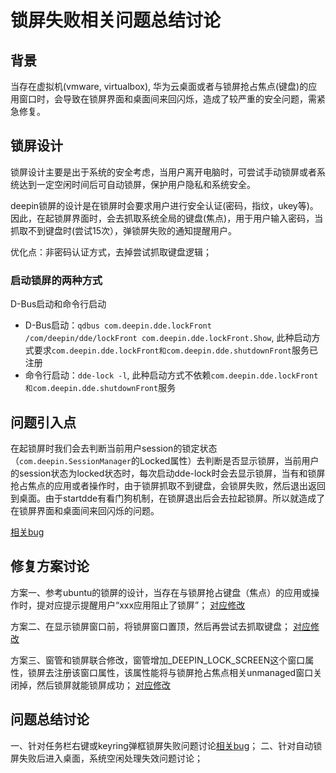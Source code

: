 # 锁屏失败相关问题总结讨论

## 背景
当存在虚拟机(vmware, virtualbox), 华为云桌面或者与锁屏抢占焦点(键盘)的应用窗口时，会导致在锁屏界面和桌面间来回闪烁，造成了较严重的安全问题，需紧急修复。

## 锁屏设计
锁屏设计主要是出于系统的安全考虑，当用户离开电脑时，可尝试手动锁屏或者系统达到一定空闲时间后可自动锁屏，保护用户隐私和系统安全。

deepin锁屏的设计是在锁屏时会要求用户进行安全认证(密码，指纹，ukey等)。因此，在起锁屏界面时，会去抓取系统全局的键盘(焦点)，用于用户输入密码，当抓取不到键盘时(尝试15次），弹锁屏失败的通知提醒用户。

优化点：非密码认证方式，去掉尝试抓取键盘逻辑；

### 启动锁屏的两种方式
D-Bus启动和命令行启动
- D-Bus启动：`qdbus com.deepin.dde.lockFront /com/deepin/dde/lockFront com.deepin.dde.lockFront.Show`, 此种启动方式要求`com.deepin.dde.lockFront和com.deepin.dde.shutdownFront`服务已注册
- 命令行启动：`dde-lock -l`, 此种启动方式不依赖`com.deepin.dde.lockFront和com.deepin.dde.shutdownFront`服务

## 问题引入点
在起锁屏时我们会去判断当前用户session的锁定状态（`com.deepin.SessionManager`的Locked属性）去判断是否显示锁屏，当前用户的session状态为locked状态时，每次启动dde-lock时会去显示锁屏，当有和锁屏抢占焦点的应用或者操作时，由于锁屏抓取不到键盘，会锁屏失败，然后退出返回到桌面。由于startdde有看门狗机制，在锁屏退出后会去拉起锁屏。所以就造成了在锁屏界面和桌面间来回闪烁的问题。

[相关bug](https://pms.uniontech.com/zentao/bug-view-104291.html)

## 修复方案讨论
方案一、参考ubuntu的锁屏的设计，当存在与锁屏抢占键盘（焦点）的应用或操作时，提对应提示提醒用户“xxx应用阻止了锁屏”；
[对应修改](https://gerrit.uniontech.com/c/dde-daemon/+/94467)

方案二、在显示锁屏窗口前，将锁屏窗口置顶，然后再尝试去抓取键盘；
[对应修改](https://gerrit.uniontech.com/c/dde-session-shell/+/100957)

方案三、窗管和锁屏联合修改，窗管增加_DEEPIN_LOCK_SCREEN这个窗口属性，锁屏去注册该窗口属性，该属性能将与锁屏抢占焦点相关unmanaged窗口关闭掉，然后锁屏就能锁屏成功；
[对应修改](https://gerrit.uniontech.com/c/dde-session-shell/+/105530)

## 问题总结讨论
一、针对任务栏右键或keyring弹框锁屏失败问题讨论[相关bug](https://pms.uniontech.com/bug-view-125831.html)；
二、针对自动锁屏失败后进入桌面，系统空闲处理失效问题讨论；
